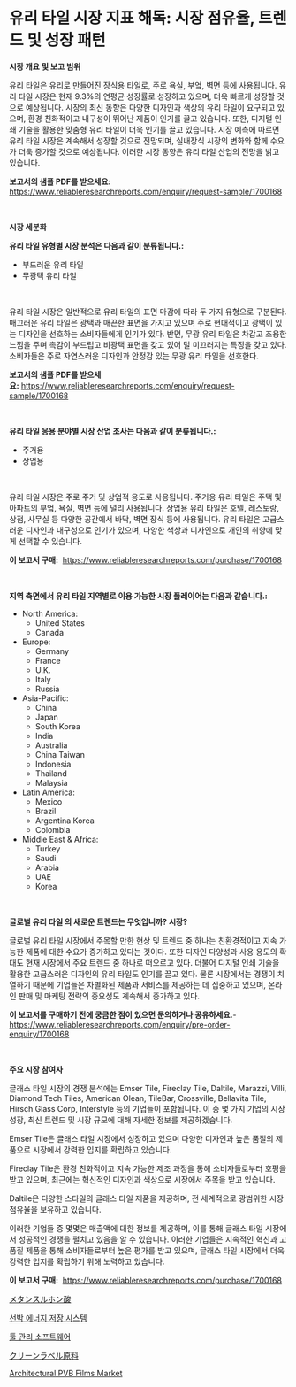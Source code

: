 <p><h1>유리 타일 시장 지표 해독: 시장 점유율, 트렌드 및 성장 패턴</h1></p><p><strong>시장 개요 및 보고 범위</strong></p>
<p><p>유리 타일은 유리로 만들어진 장식용 타일로, 주로 욕실, 부엌, 벽면 등에 사용됩니다. 유리 타일 시장은 현재 9.3%의 연평균 성장률로 성장하고 있으며, 더욱 빠르게 성장할 것으로 예상됩니다. 시장의 최신 동향은 다양한 디자인과 색상의 유리 타일이 요구되고 있으며, 환경 친화적이고 내구성이 뛰어난 제품이 인기를 끌고 있습니다. 또한, 디지털 인쇄 기술을 활용한 맞춤형 유리 타일이 더욱 인기를 끌고 있습니다. 시장 예측에 따르면 유리 타일 시장은 계속해서 성장할 것으로 전망되며, 실내장식 시장의 변화와 함께 수요가 더욱 증가할 것으로 예상됩니다. 이러한 시장 동향은 유리 타일 산업의 전망을 밝고 있습니다.</p></p>
<p><strong>보고서의 샘플 PDF를 받으세요:</strong> <a href="https://www.reliableresearchreports.com/enquiry/request-sample/1700168">https://www.reliableresearchreports.com/enquiry/request-sample/1700168</a></p>
<p>&nbsp;</p>
<p><strong>시장 세분화</strong></p>
<p><strong>유리 타일 유형별 시장 분석은 다음과 같이 분류됩니다.:</strong></p>
<p><ul><li>부드러운 유리 타일</li><li>무광택 유리 타일</li></ul></p>
<p>&nbsp;</p>
<p><p>유리 타일 시장은 일반적으로 유리 타일의 표면 마감에 따라 두 가지 유형으로 구분된다. 매끄러운 유리 타일은 광택과 매끈한 표면을 가지고 있으며 주로 현대적이고 광택이 있는 디자인을 선호하는 소비자들에게 인기가 있다. 반면, 무광 유리 타일은 차갑고 조용한 느낌을 주며 촉감이 부드럽고 비광택 표면을 갖고 있어 덜 미끄러지는 특징을 갖고 있다. 소비자들은 주로 자연스러운 디자인과 안정감 있는 무광 유리 타일을 선호한다.</p></p>
<p><strong>보고서의 샘플 PDF를 받으세요:</strong>&nbsp;<a href="https://www.reliableresearchreports.com/enquiry/request-sample/1700168">https://www.reliableresearchreports.com/enquiry/request-sample/1700168</a></p>
<p>&nbsp;</p>
<p><strong> 유리 타일 응용 분야별 시장 산업 조사는 다음과 같이 분류됩니다.:</strong></p>
<p><ul><li>주거용</li><li>상업용</li></ul></p>
<p>&nbsp;</p>
<p><p>유리 타일 시장은 주로 주거 및 상업적 용도로 사용됩니다. 주거용 유리 타일은 주택 및 아파트의 부엌, 욕실, 벽면 등에 널리 사용됩니다. 상업용 유리 타일은 호텔, 레스토랑, 상점, 사무실 등 다양한 공간에서 바닥, 벽면 장식 등에 사용됩니다. 유리 타일은 고급스러운 디자인과 내구성으로 인기가 있으며, 다양한 색상과 디자인으로 개인의 취향에 맞게 선택할 수 있습니다.</p></p>
<p><strong>이 보고서 구매:</strong>&nbsp; <a href="https://www.reliableresearchreports.com/purchase/1700168">https://www.reliableresearchreports.com/purchase/1700168</a></p>
<p>&nbsp;</p>
<p><strong>지역 측면에서 유리 타일 지역별로 이용 가능한 시장 플레이어는 다음과 같습니다.:</strong></p>
<p><ul>
    <li>
        North America:
        <ul>
            <li>United States</li>
            <li>Canada</li>
        </ul>
    </li>
    <li>
        Europe:
        <ul>
            <li>Germany</li>
            <li>France</li>
            <li>U.K.</li>
            <li>Italy</li>
            <li>Russia</li>
        </ul>
    </li>
    <li>
        Asia-Pacific:
        <ul>
            <li>China</li>
            <li>Japan</li>
            <li>South Korea</li>
            <li>India</li>
            <li>Australia</li>
            <li>China Taiwan</li>
            <li>Indonesia</li>
            <li>Thailand</li>
            <li>Malaysia</li>
        </ul>
    </li>
    <li>
        Latin America:
        <ul>
            <li>Mexico</li>
            <li>Brazil</li>
            <li>Argentina Korea</li>
            <li>Colombia</li>
        </ul>
    </li>
    <li>
        Middle East & Africa:
        <ul>
            <li>Turkey</li>
            <li>Saudi</li>
            <li>Arabia</li>
            <li>UAE</li>
            <li>Korea</li>
        </ul>
    </li>
    </ul></p>
<p>&nbsp;</p>
<p><strong>글로벌 유리 타일 의 새로운 트렌드는 무엇입니까? 시장?</strong></p>
<p><p>글로벌 유리 타일 시장에서 주목할 만한 현상 및 트렌드 중 하나는 친환경적이고 지속 가능한 제품에 대한 수요가 증가하고 있다는 것이다. 또한 디자인 다양성과 사용 용도의 확대도 현재 시장에서 주요 트렌드 중 하나로 떠오르고 있다. 더불어 디지털 인쇄 기술을 활용한 고급스러운 디자인의 유리 타일도 인기를 끌고 있다. 물론 시장에서는 경쟁이 치열하기 때문에 기업들은 차별화된 제품과 서비스를 제공하는 데 집중하고 있으며, 온라인 판매 및 마케팅 전략의 중요성도 계속해서 증가하고 있다.</p></p>
<p><strong>이 보고서를 구매하기 전에 궁금한 점이 있으면 문의하거나 공유하세요.</strong>- <a href="https://www.reliableresearchreports.com/enquiry/pre-order-enquiry/1700168">https://www.reliableresearchreports.com/enquiry/pre-order-enquiry/1700168</a></p>
<p>&nbsp;</p>
<p><strong>주요 시장 참여자</strong></p>
<p><p>글래스 타일 시장의 경쟁 분석에는 Emser Tile, Fireclay Tile, Daltile, Marazzi, Villi, Diamond Tech Tiles, American Olean, TileBar, Crossville, Bellavita Tile, Hirsch Glass Corp, Interstyle 등의 기업들이 포함됩니다. 이 중 몇 가지 기업의 시장 성장, 최신 트렌드 및 시장 규모에 대해 자세한 정보를 제공하겠습니다.</p><p>Emser Tile은 글래스 타일 시장에서 성장하고 있으며 다양한 디자인과 높은 품질의 제품으로 시장에서 강력한 입지를 확립하고 있습니다.</p><p>Fireclay Tile은 환경 친화적이고 지속 가능한 제조 과정을 통해 소비자들로부터 호평을 받고 있으며, 최근에는 혁신적인 디자인과 색상으로 시장에서 주목을 받고 있습니다.</p><p>Daltile은 다양한 스타일의 글래스 타일 제품을 제공하며, 전 세계적으로 광범위한 시장 점유율을 보유하고 있습니다.</p><p>이러한 기업들 중 몇몇은 매출액에 대한 정보를 제공하며, 이를 통해 글래스 타일 시장에서 성공적인 경쟁을 펼치고 있음을 알 수 있습니다. 이러한 기업들은 지속적인 혁신과 고품질 제품을 통해 소비자들로부터 높은 평가를 받고 있으며, 글래스 타일 시장에서 더욱 강력한 입지를 확립하기 위해 노력하고 있습니다.</p></p>
<p><strong>이 보고서 구매:</strong>&nbsp;&nbsp;<a href="https://www.reliableresearchreports.com/purchase/1700168">https://www.reliableresearchreports.com/purchase/1700168</a></p>
<p><p><a href="https://github.com/wkuactfdzwizk06/Market-Research-Report-List-1/blob/main/6217634194604.md">メタンスルホン酸</a></p><p><a href="https://medium.com/@melodyfunk1988/%EC%84%A0%EB%B0%95-%EC%97%90%EB%84%88%EC%A7%80-%EC%A0%80%EC%9E%A5-%EC%8B%9C%EC%8A%A4%ED%85%9C-%EC%8B%9C%EC%9E%A5-2031%EB%85%84%EA%B9%8C%EC%A7%80%EC%9D%98-%ED%8A%B8%EB%A0%8C%EB%93%9C-%EC%98%88%EC%B8%A1-%EB%B0%8F-%EA%B2%BD%EC%9F%81-%EB%B6%84%EC%84%9D-b6aac92b80be">선박 에너지 저장 시스템</a></p><p><a href="https://github.com/akzkkws047661437/Market-Research-Report-List-1/blob/main/6554973194326.md">툴 관리 소프트웨어</a></p><p><a href="https://medium.com/@grarrity46/%E3%82%AF%E3%83%AA%E3%83%BC%E3%83%B3%E3%83%AC%E3%83%BC%E3%83%99%E3%83%AB%E5%8E%9F%E6%96%99%E5%B8%82%E5%A0%B4%E3%81%AF-%E5%B8%82%E5%A0%B4%E3%82%B7%E3%82%A7%E3%82%A2-%E5%B8%82%E5%A0%B4%E5%8B%95%E5%90%91-%E5%B8%82%E5%A0%B4%E6%88%90%E9%95%B7%E3%81%AB%E9%96%A2%E3%81%99%E3%82%8B%E6%83%85%E5%A0%B1%E3%82%92%E6%8F%90%E4%BE%9B%E3%81%97%E3%81%BE%E3%81%99-7533e7d7afc5">クリーンラベル原料</a></p><p><a href="https://github.com/abdelrhmankishk22/Market-Research-Report-List-3/blob/main/architectural-pvb-films-market.md">Architectural PVB Films Market</a></p></p>
